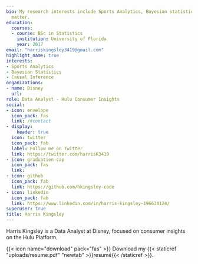 ```yaml
---
bio: My research interests include Sports Analytics, Bayesian statistics, Causal Inference 
  matter.
education:
  courses:
  - course: BSc in Statistics
    institution: University of Florida
    year: 2017
email: "harriskingsley3419@gmail.com"
highlight_name: true
interests:
- Sports Analytics
- Bayesian Statistics
- Causal Inference
organizations:
- name: Disney
  url: 
role: Data Analyst - Hulu Consumer Insights
social:
- icon: envelope
  icon_pack: fas
  link: /#contact
- display:
    header: true
  icon: twitter
  icon_pack: fab
  label: Follow me on Twitter
  link: https://twitter.com/harrisK3419
- icon: graduation-cap
  icon_pack: fas
  link: 
- icon: github
  icon_pack: fab
  link: https://github.com/hkingsley-code
- icon: linkedin
  icon_pack: fab
  link: https://www.linkedin.com/in/harris-kingsley-196634124/
superuser: true
title: Harris Kingsley
---
```


Harris Kingsley is a Data Analyst at Disney, focused on consumer insights on the Hulu Platform. 

{{< icon name="download" pack="fas" >}} Download my {{< staticref "uploads/resume.pdf" "newtab" >}}resumé{{< /staticref >}}.
